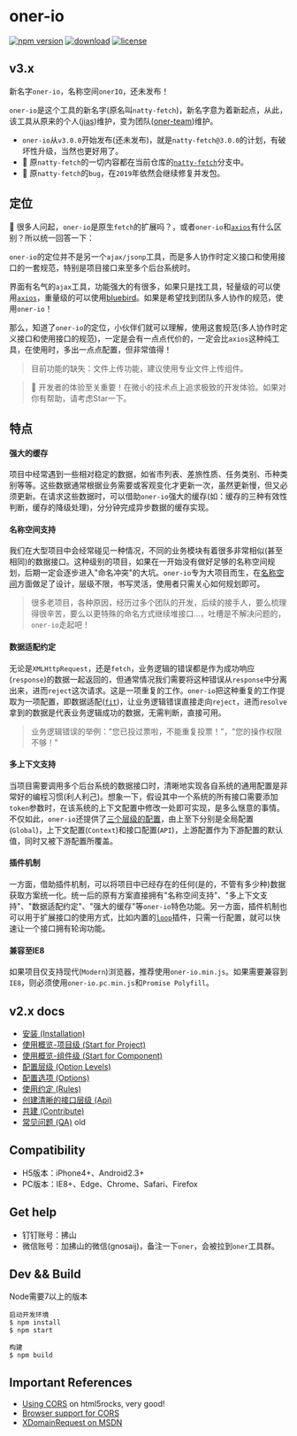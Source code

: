 # oner-io

[![npm version](https://img.shields.io/npm/v/oner-io.svg?style=flat)](https://www.npmjs.com/package/oner-io) [![download](https://img.shields.io/npm/dm/oner-io.svg?style=flat)](https://www.npmjs.com/package/oner-io) [![license](https://img.shields.io/badge/license-MIT-blue.svg?style=flat)](https://raw.githubusercontent.com/jias/oner-io/master/LICENSE)

## v3.x 

新名字`oner-io`，名称空间`onerIO`，还未发布！

`oner-io`是这个工具的新名字(原名叫`natty-fetch`)，新名字意为着新起点，从此，该工具从原来的个人([jias](https://github.com/jias))维护，变为团队([oner-team](https://github.com/oner-team))维护。

- `oner-io`从`v3.0.0`开始发布(还未发布)，就是`natty-fetch@3.0.0`的计划，有破坏性升级，当然也更好用了。
- 🍉 原`natty-fetch`的一切内容都在当前仓库的[`natty-fetch`](https://github.com/oner-team/oner-io/tree/natty-fetch)分支中。
- 🍉 原`natty-fetch`的`bug`，在`2019`年依然会继续修复并发包。

## 定位

🍔 很多人问起，`oner-io`是原生`fetch`的扩展吗？，或者`oner-io`和[`axios`](https://github.com/axios/axios)有什么区别？所以统一回答一下：

`oner-io`的定位并不是另一个`ajax/jsonp`工具，而是多人协作时定义接口和使用接口的一套规范，特别是项目接口来至多个后台系统时。

界面有名气的`ajax`工具，功能强大的有很多，如果只是找工具，轻量级的可以使用[`axios`](https://github.com/axios/axios)，重量级的可以使用[bluebird](http://bluebirdjs.com/docs/getting-started.html)。如果是希望找到团队多人协作的规范，使用`oner-io`！

那么，知道了`oner-io`的定位，小伙伴们就可以理解，使用这套规范(多人协作时定义接口和使用接口的规范)，一定是会有一点点代价的，一定会比`axios`这种纯工具，在使用时，多出一点点配置，但非常值得！

> 目前功能的缺失：文件上传功能，建议使用专业文件上传组件。

> 🍻 开发者的体验至关重要！在微小的技术点上追求极致的开发体验。如果对你有帮助，请考虑Star一下。


## 特点

#### 强大的缓存

项目中经常遇到一些相对稳定的数据，如省市列表、差旅性质、任务类别、币种类别等等。这些数据通常根据业务需要或客观变化才更新一次，虽然更新慢，但又必须更新。在请求这些数据时，可以借助`oner-io`强大的缓存(如：缓存的三种有效性判断，缓存的降级处理)，分分钟完成异步数据的缓存实现。

#### 名称空间支持

我们在大型项目中会经常碰见一种情况，不同的业务模块有着很多非常相似(甚至相同)的数据接口。这种级别的项目，如果在一开始没有做好足够的名称空间规划，后期一定会逐步进入"命名冲突"的大坑。`oner-io`专为大项目而生，在[名称空间](https://github.com/jias/oner-io/blob/master/docs/clear_api.md)方面做足了设计，层级不限，书写灵活，使用者只需关心如何规划即可。

> 很多老项目，各种原因，经历过多个团队的开发，后续的接手人，要么梳理得很辛苦，要么以更特殊的命名方式继续堆接口...，吐槽是不解决问题的，`oner-io`走起吧！

#### 数据适配约定

无论是`XMLHttpRequest`，还是`fetch`，业务逻辑的错误都是作为成功响应(`response`)的数据一起返回的，但通常情况我们需要将这种错误从`response`中分离出来，进而`reject`这次请求。这是一项重复的工作。`oner-io`把这种重复的工作提取为一项配置，即数据适配([`fit`](https://github.com/jias/oner-io/blob/master/docs/options.md#fit))，让业务逻辑错误直接走向`reject`，进而`resolve`拿到的数据是代表业务逻辑成功的数据，无需判断，直接可用。

> 业务逻辑错误的举例："您已投过票啦，不能重复投票！"，"您的操作权限不够！"

#### 多上下文支持

当项目需要调用多个后台系统的数据接口时，清晰地实现各自系统的通用配置是非常好的编程习惯(利人利己)。想象一下，假设其中一个系统的所有接口需要添加`token`参数时，在该系统的上下文配置中修改一处即可实现，是多么惬意的事情。不仅如此，`oner-io`还提供了[三个层级的配置](https://github.com/jias/oner-io/blob/master/docs/option_levels.md)，由上至下分别是全局配置(`Global`)，上下文配置(`Context`)和接口配置(`API`)，上游配置作为下游配置的默认值，同时又被下游配置所覆盖。

#### 插件机制

一方面，借助插件机制，可以将项目中已经存在的任何(是的，不管有多少种)数据获取方案统一化。统一后的原有方案直接拥有"名称空间支持"、"多上下文支持"、"数据适配约定"、"强大的缓存"等`oner-io`特色功能。另一方面，插件机制也可以用于扩展接口的使用方式，比如内置的[`loop`](https://github.com/jias/oner-io/blob/master/docs/options.md#loop)插件，只需一行配置，就可以快速让一个接口拥有轮询功能。

#### 兼容至IE8

如果项目仅支持现代(`Modern`)浏览器，推荐使用`oner-io.min.js`。如果需要兼容到`IE8`，则必须使用`oner-io.pc.min.js`和`Promise Polyfill`。

## v2.x docs

* [安装 (Installation)](docs/install.md)
* [使用概览-项目级 (Start for Project)](docs/start_for_project.md)
* [使用概览-组件级 (Start for Component)](docs/start_for_component.md)
* [配置层级 (Option Levels)](docs/option_levels.md)
* [配置选项 (Options)](docs/options.md)
* [使用约定 (Rules)](docs/rules.md)
* [创建清晰的接口层级 (Api)](docs/clear_api.md)
* [共建 (Contribute)](docs/dev.md)
* [常见问题 (QA)](docs/questions.md) old


## Compatibility

* H5版本：iPhone4+、Android2.3+
* PC版本：IE8+、Edge、Chrome、Safari、Firefox

## Get help

* 钉钉账号：拂山
* 微信账号：加拂山的微信(gnosaij)，备注一下`oner`，会被拉到`oner`工具群。

## Dev && Build

Node需要7以上的版本

```
启动开发环境
$ npm install
$ npm start

构建
$ npm build
```


## Important References

* [Using CORS](http://www.html5rocks.com/en/tutorials/cors/) on html5rocks, very good!
* [Browser support for CORS](http://enable-cors.org/client.html)
* [XDomainRequest on MSDN](https://msdn.microsoft.com/en-us/library/cc288060(VS.85).aspx)